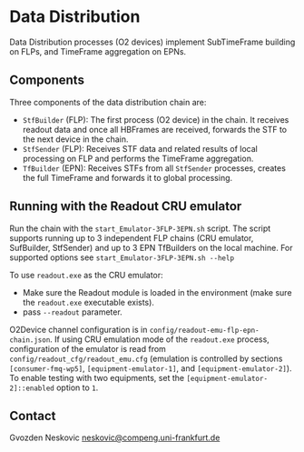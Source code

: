 # Data Distribution


Data Distribution processes (O2 devices) implement SubTimeFrame building on FLPs, and TimeFrame aggregation on EPNs.

## Components

Three components of the data distribution chain are:

- `StfBuilder` (FLP): The first process (O2 device) in the chain. It receives readout data and once all HBFrames are received, forwards the STF to the next device in the chain.
- `StfSender` (FLP):  Receives STF data and related results of local processing on FLP and performs the TimeFrame aggregation.
- `TfBuilder` (EPN): Receives STFs from all `StfSender` processes, creates the full TimeFrame and forwards it to global processing.

## Running with the Readout CRU emulator

Run the chain with the `start_Emulator-3FLP-3EPN.sh` script. The script supports running up to 3 independent FLP chains (CRU emulator, SufBuilder, StfSender) and up to 3 EPN TfBuilders on the local machine.
For supported options see `start_Emulator-3FLP-3EPN.sh --help`

To use `readout.exe` as the CRU emulator:
  - Make sure the Readout module is loaded in the environment (make sure the `readout.exe` executable exists).
  - pass `--readout` parameter.

O2Device channel configuration is in `config/readout-emu-flp-epn-chain.json`.  If using CRU emulation mode of the `readout.exe` process, configuration of the emulator is read from `config/readout_cfg/readout_emu.cfg` (emulation is controlled by sections `[consumer-fmq-wp5]`, `[equipment-emulator-1]`, and `[equipment-emulator-2]`). To enable testing with two equipments, set the `[equipment-emulator-2]::enabled`  option to `1`.

## Contact

Gvozden Neskovic <neskovic@compeng.uni-frankfurt.de>

